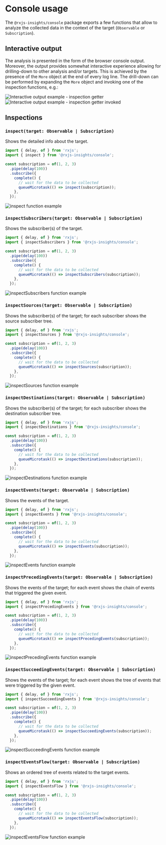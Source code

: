 # Console usage

The `@rxjs-insights/console` package exports a few functions that allow to analyze the collected data in the context of the target (`Observable` or `Subscription`).

## Interactive output

The analysis is presented in the form of the browser console output.
Moreover, the output provides somewhat interactive experience allowing for drilling-down to other analysis and/or targets.
This is achieved by the presence of the `More` object at the end of every log line.
The drill-down can be performed by expanding the `More` object and invoking one of the inspection functions, e.g.:

![Interactive output example - inspection getter](./img/interactive-output.png)
![Interactive output example - inspection getter invoked](./img/interactive-output-clicked.png)

## Inspections

### `inspect(target: Observable | Subscription)`

Shows the detailed info about the target.

```ts
import { delay, of } from 'rxjs';
import { inspect } from '@rxjs-insights/console';

const subscription = of(1, 2, 3)
  .pipe(delay(100))
  .subscribe({
    complete() {
      // wait for the data to be collected
      queueMicrotask(() => inspect(subscription));
    },
  });
```

![inspect function example](./img/inspect.png)

### `inspectSubscribers(target: Observable | Subscription)`

Shows the subscriber(s) of the target.

```ts
import { delay, of } from 'rxjs';
import { inspectSubscribers } from '@rxjs-insights/console';

const subscription = of(1, 2, 3)
  .pipe(delay(100))
  .subscribe({
    complete() {
      // wait for the data to be collected
      queueMicrotask(() => inspectSubscribers(subscription));
    },
  });
```

![inspectSubscribers function example](./img/inspect-subscribers.png)

### `inspectSources(target: Observable | Subscription)`

Shows the subscriber(s) of the target; for each subscriber shows the source subscriber tree.

```ts
import { delay, of } from 'rxjs';
import { inspectSources } from '@rxjs-insights/console';

const subscription = of(1, 2, 3)
  .pipe(delay(100))
  .subscribe({
    complete() {
      // wait for the data to be collected
      queueMicrotask(() => inspectSources(subscription));
    },
  });
```

![inspectSources function example](./img/inspect-sources.png)

### `inspectDestinations(target: Observable | Subscription)`

Shows the subscriber(s) of the target; for each subscriber shows the destination subscriber tree.

```ts
import { delay, of } from 'rxjs';
import { inspectDestinations } from '@rxjs-insights/console';

const subscription = of(1, 2, 3)
  .pipe(delay(100))
  .subscribe({
    complete() {
      // wait for the data to be collected
      queueMicrotask(() => inspectDestinations(subscription));
    },
  });
```

![inspectDestinations function example](./img/inspect-destinations.png)

### `inspectEvents(target: Observable | Subscription)`

Shows the events of the target.

```ts
import { delay, of } from 'rxjs';
import { inspectEvents } from '@rxjs-insights/console';

const subscription = of(1, 2, 3)
  .pipe(delay(100))
  .subscribe({
    complete() {
      // wait for the data to be collected
      queueMicrotask(() => inspectEvents(subscription));
    },
  });
```

![inspectEvents function example](./img/inspect-events.png)

### `inspectPrecedingEvents(target: Observable | Subscription)`

Shows the events of the target; for each event shows the chain of events that triggered the given event.

```ts
import { delay, of } from 'rxjs';
import { inspectPrecedingEvents } from '@rxjs-insights/console';

const subscription = of(1, 2, 3)
  .pipe(delay(100))
  .subscribe({
    complete() {
      // wait for the data to be collected
      queueMicrotask(() => inspectPrecedingEvents(subscription));
    },
  });
```

![inspectPrecedingEvents function example](./img/inspect-preceding-events.png)

### `inspectSucceedingEvents(target: Observable | Subscription)`

Shows the events of the target; for each event shows the tree of events that were triggered by the given event.

```ts
import { delay, of } from 'rxjs';
import { inspectSucceedingEvents } from '@rxjs-insights/console';

const subscription = of(1, 2, 3)
  .pipe(delay(100))
  .subscribe({
    complete() {
      // wait for the data to be collected
      queueMicrotask(() => inspectSucceedingEvents(subscription));
    },
  });
```

![inspectSucceedingEvents function example](./img/inspect-succeeding-events.png)

### `inspectEventsFlow(target: Observable | Subscription)`

Shows an ordered tree of events related to the target events.

```ts
import { delay, of } from 'rxjs';
import { inspectEventsFlow } from '@rxjs-insights/console';

const subscription = of(1, 2, 3)
  .pipe(delay(100))
  .subscribe({
    complete() {
      // wait for the data to be collected
      queueMicrotask(() => inspectEventsFlow(subscription));
    },
  });
```

![inspectEventsFlow function example](./img/inspect-events-flow.png)
